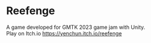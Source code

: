 # Reefenge
A game developed for GMTK 2023 game jam with Unity.  
Play on Itch.io https://yenchun.itch.io/reefenge
